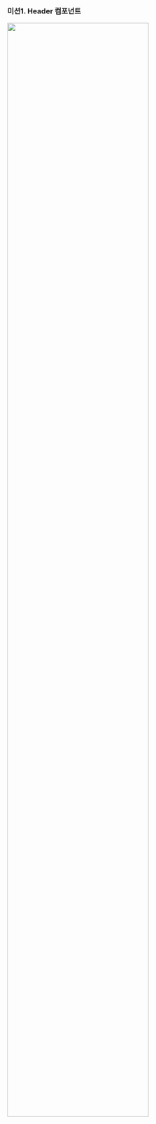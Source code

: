 
### 미션1. Header 컴포넌트

<img width="80%" src="https://github.com/user-attachments/assets/a9500985-daef-420f-9560-3db190ff8735"/>

